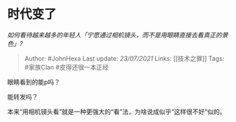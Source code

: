 # 时代变了
*如何看待越来越多的年轻人「宁愿通过相机镜头，而不是用眼睛直接去看真正的景色」?*

> Author: #JohnHexa
Last update: *23/07/2021* 
Links: [[技术之罪]]
Tags: #家族Clan #皮得还很一本正经 

 
眼睛看到的能p吗？

能转发吗？

本来“用相机镜头看”就是一种更强大的“看”法，为啥说成似乎“这样很不好”似的。



